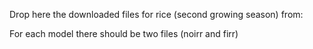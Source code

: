 Drop here the downloaded files for rice (second growing season) from: 

For each model there should be two files (noirr and firr)

